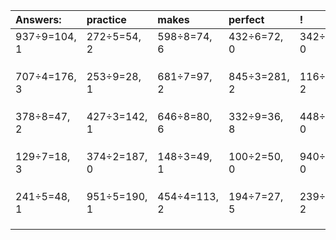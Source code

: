 | Answers: | practice | makes | perfect | ! |
| :--- | :--- | :--- | :--- | :--- |
| 937÷9=104, 1 | 272÷5=54, 2 | 598÷8=74, 6 | 432÷6=72, 0 | 342÷9=38, 0 | 
|   |   |   |   |   | 
|   |   |   |   |   | 
|   |   |   |   |   | 
| 707÷4=176, 3 | 253÷9=28, 1 | 681÷7=97, 2 | 845÷3=281, 2 | 116÷6=19, 2 | 
|   |   |   |   |   | 
|   |   |   |   |   | 
|   |   |   |   |   | 
| 378÷8=47, 2 | 427÷3=142, 1 | 646÷8=80, 6 | 332÷9=36, 8 | 448÷4=112, 0 | 
|   |   |   |   |   | 
|   |   |   |   |   | 
|   |   |   |   |   | 
| 129÷7=18, 3 | 374÷2=187, 0 | 148÷3=49, 1 | 100÷2=50, 0 | 940÷5=188, 0 | 
|   |   |   |   |   | 
|   |   |   |   |   | 
|   |   |   |   |   | 
| 241÷5=48, 1 | 951÷5=190, 1 | 454÷4=113, 2 | 194÷7=27, 5 | 239÷3=79, 2 | 
|   |   |   |   |   | 
|   |   |   |   |   | 
|   |   |   |   |   | 
